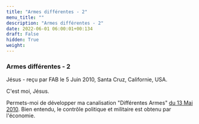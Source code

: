 ```yaml
---
title: "Armes différentes - 2"
menu_title: ""
description: "Armes différentes - 2"
date: 2022-06-01 06:00:01+00:134
draft: False
hidden: True
weight:
---
```

### Armes différentes - 2

Jésus - reçu par FAB le 5 Juin 2010, Santa Cruz, Californie, USA.

C'est moi, Jésus.

Permets-moi de développer ma canalisation "Différentes Armes" [du 13 Mai 2010](/fr-contemporary-messages/fr-contemporary-messages-by-date-order/fr-contemporary-messages-2010/fr-2010-5-13-1-fab-jesus). Bien entendu, le contrôle politique et militaire est obtenu par l'économie.
